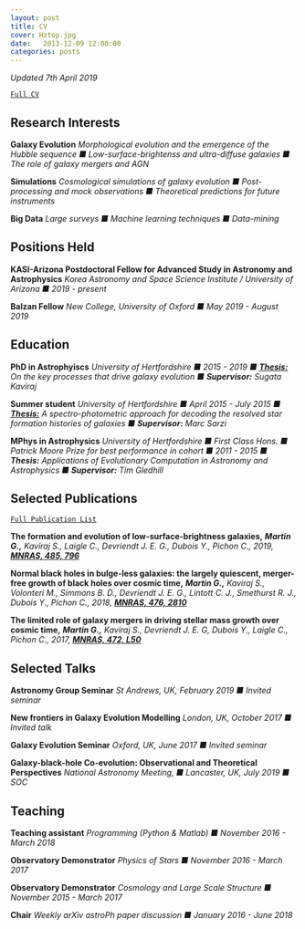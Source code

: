 ```yaml
---
layout: post
title: CV
cover: Hztop.jpg
date:   2013-12-09 12:00:00
categories: posts
---
```

*Updated 7th April 2019*

[`Full CV`](/files/CVGarrethMartin.pdf "CV")

## Research Interests

**Galaxy Evolution** *Morphological evolution and the emergence of the Hubble sequence &#9632; Low-surface-brightenss and ultra-diffuse galaxies &#9632; The role of galaxy mergers and AGN*
  
**Simulations** *Cosmological simulations of galaxy evolution &#9632; Post-processing and mock observations &#9632; Theoretical predictions for future instruments*

**Big Data** *Large surveys &#9632; Machine learning techniques &#9632; Data-mining*

## Positions Held

**KASI-Arizona Postdoctoral Fellow for Advanced Study in Astronomy and Astrophysics** *Korea Astronomy and Space Science Institute / University of Arizona &#9632; 2019 - present*

**Balzan Fellow** *New College, University of Oxford &#9632; May 2019 - August 2019*

## Education

**PhD in Astrophyiscs** *University of Hertfordshire &#9632; 2015 - 2019 &#9632;* [***Thesis:***](/files/Thesis.pdf) *On the key processes that drive galaxy evolution &#9632;* ***Supervisor:*** *Sugata Kaviraj*

**Summer student** *University of Hertfordshire &#9632; April 2015 - July 2015 &#9632;* [***Thesis:***](/files/Masters_Thesis.pdf) *A spectro-photometric approach for decoding the resolved star formation histories of galaxies  &#9632;* ***Supervisor:*** *Marc Sarzi*

**MPhys in Astrophysics** *University of Hertfordshire &#9632; First Class Hons. &#9632; Patrick Moore Prize for best performance in cohort  &#9632; 2011 - 2015 &#9632;* ***Thesis:*** *Applications of Evolutionary Computation in Astronomy and Astrophysics &#9632;* ***Supervisor:*** *Tim Gledhill*

## Selected Publications

[`Full Publication List`](/posts/2013/12/09/Publications.html "Publications")

**The formation and evolution of low-surface-brightness galaxies,** ***Martin G.,*** *Kaviraj S., Laigle C., Devriendt J. E. G., Dubois Y., Pichon C., 2019,* [***MNRAS, 485, 796***](https://doi.org/10.1093/mnras/stz356 "G. Martin et al. 2019")

**Normal black holes in bulge-less galaxies: the largely quiescent, merger-free growth of black holes over cosmic time,** ***Martin G.,*** *Kaviraj S., Volonteri M., Simmons B. D., Devriendt J. E. G., Lintott C. J., Smethurst R. J., Dubois Y., Pichon C., 2018,* [***MNRAS, 476, 2810***](https://doi.org/10.1093/mnras/sty324 "G. Martin et al. 2018")

**The limited role of galaxy mergers in driving stellar mass growth over cosmic time,** ***Martin G.,*** *Kaviraj S., Devriendt J. E. G,
Dubois Y., Laigle C., Pichon C., 2017,* [***MNRAS, 472, L50***](https://doi.org/10.1093/mnrasl/slx136 "G. Martin et al. 2017")

## Selected Talks

**Astronomy Group Seminar** *St Andrews, UK, February 2019 &#9632; Invited seminar*

**New frontiers in Galaxy Evolution Modelling** *London, UK, October 2017 &#9632; Invited talk*

**Galaxy Evolution Seminar**  *Oxford, UK, June 2017 &#9632; Invited seminar*

**Galaxy-black-hole Co-evolution: Observational and Theoretical Perspectives** *National Astronomy Meeting, &#9632; Lancaster, UK, July 2019 &#9632; SOC*

## Teaching

**Teaching assistant** *Programming (Python & Matlab) &#9632; November 2016 - March 2018*

**Observatory Demonstrator** *Physics of Stars &#9632; November 2016 - March 2017*

**Observatory Demonstrator** *Cosmology and Large Scale Structure &#9632; November 2015 - March 2017*

**Chair** *Weekly arXiv astroPh paper discussion &#9632; January 2016 - June 2018*